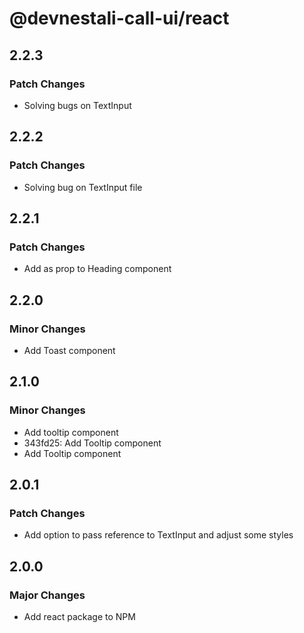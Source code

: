 # @devnestali-call-ui/react

## 2.2.3

### Patch Changes

- Solving bugs on TextInput

## 2.2.2

### Patch Changes

- Solving bug on TextInput file

## 2.2.1

### Patch Changes

- Add as prop to Heading component

## 2.2.0

### Minor Changes

- Add Toast component

## 2.1.0

### Minor Changes

- Add tooltip component
- 343fd25: Add Tooltip component
- Add Tooltip component

## 2.0.1

### Patch Changes

- Add option to pass reference to TextInput and adjust some styles

## 2.0.0

### Major Changes

- Add react package to NPM
